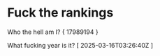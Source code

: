 # Fuck the rankings

Who the hell am I?
{ 17989194 }

What fucking year is it?
[ 2025-03-16T03:26:40Z ]
